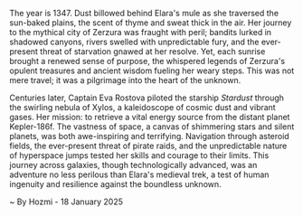
The year is 1347.  Dust billowed behind Elara's mule as she traversed the sun-baked plains, the scent of thyme and sweat thick in the air.  Her journey to the mythical city of Zerzura was fraught with peril; bandits lurked in shadowed canyons, rivers swelled with unpredictable fury, and the ever-present threat of starvation gnawed at her resolve.  Yet, each sunrise brought a renewed sense of purpose, the whispered legends of Zerzura's opulent treasures and ancient wisdom fueling her weary steps.  This was not mere travel; it was a pilgrimage into the heart of the unknown.

Centuries later, Captain Eva Rostova piloted the starship *Stardust* through the swirling nebula of Xylos, a kaleidoscope of cosmic dust and vibrant gases.  Her mission: to retrieve a vital energy source from the distant planet Kepler-186f.  The vastness of space, a canvas of shimmering stars and silent planets, was both awe-inspiring and terrifying.  Navigation through asteroid fields, the ever-present threat of pirate raids, and the unpredictable nature of hyperspace jumps tested her skills and courage to their limits. This journey across galaxies, though technologically advanced, was an adventure no less perilous than Elara's medieval trek, a test of human ingenuity and resilience against the boundless unknown.

~ By Hozmi - 18 January 2025
